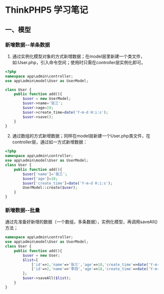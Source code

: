 # ThinkPHP5 学习笔记

## 一、模型

### 新增数据--单条数据

1. 通过实例化模型对象的方式新增数据；在model层里新建一个类文件，如:User.php，引入命令空间；使用时只需在controller层实例化即可。

```php
<?php
namespace app\admin\controller;
use app\admin\model\User as UserModel;

class User {
	public function add(){
		$user = new UserModel;
		$user->name='张三';
		$user->age=19;
		$user->create_time=date('Y-m-d H:i:s');
		$user->save();
	}
}
```

2. 通过数组的方式新增数据；同样在model层新建一个User.php类文件，在controller层，通过如一方式新增数据：

```php
<?php
namespace app\admin\controller;
use app\admin\model\User as UserModel;
class User {
	public function add(){
		$user['name']='张三';
		$user['age']=18;
		$user['create_time']=date('Y-m-d H:i:s');
		UserModel::create($user);
	}
}
```

### 新增数据--批量

通过先准备好新增的数据（一个数组，多条数据），实例化模型，再调用saveAll()方法；

```php
namespace app\admin\controller;
use app\admin\model\User as UserModel;
class User {
	public function add(){
		$user = new User;
		$list=[
			['id'=>1,'name'=>'张三','age'=>18,'create_time'=>date('Y-m-d H:i:s')],
			['id'=>2,'name'=>'李四','age'=>18,'create_time'=>date('Y-m-d H:i:s')],
		];
		$user->saveAll($list);
	}
}
```

